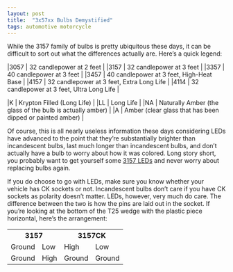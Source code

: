 ```yaml
---
layout: post
title:  "3x57xx Bulbs Demystified"
tags: automotive motorcycle
---
```

While the 3157 family of bulbs is pretty ubiquitous these days, it can be difficult to sort out what the differences actually are.  Here’s a quick legend:

|3057 | 32 candlepower at 2 feet |
|3157 | 32 candlepower at 3 feet |
|3357 | 40 candlepower at 3 feet |
|3457 | 40 candlepower at 3 feet, High-Heat Base |
|4157 | 32 candlepower at 3 feet, Extra Long Life |
|4114 | 32 candlepower at 3 feet, Ultra Long Life |

|K  | Krypton Filled (Long Life) |
|LL | Long Life |
|NA | Naturally Amber (the glass of the bulb is actually amber) |
|A  | Amber (clear glass that has been dipped or painted amber) |

Of course, this is all nearly useless information these days considering LEDs have advanced to the point that they’re substantially brighter than incandescent bulbs, last much longer than incandescent bulbs, and don’t actually have a bulb to worry about how it was colored. Long story short, you probably want to get yourself some [3157 LEDs](http://amzn.to/1XBMiyn) and never worry about replacing bulbs again.

If you do choose to go with LEDs, make sure you know whether your vehicle has CK sockets or not. Incandescent bulbs don’t care if you have CK sockets as polarity doesn’t matter. LEDs, however, very much do care. The difference between the two is how the pins are laid out in the socket. If you’re looking at the bottom of the T25 wedge with the plastic piece horizontal, here’s the arrangement:

<table>
<tr><th colspan="2">3157</th><th colspan="2">3157CK</th></tr>
<tr><td>Ground</td><td>Low</td><td>High</td><td>Low</td></tr>
<tr><td>Ground</td><td>High</td><td>Ground</td><td>Ground</td></tr>
</table>

